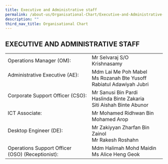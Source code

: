 ```yaml
---
title: Executive and Administrative staff
permalink: /about-us/Organisational-Chart/Executive-and-Administrative-staff/
description: ""
third_nav_title: Organisational Chart
---
```

## EXECUTIVE AND ADMINISTRATIVE STAFF

|                      |                                                                 |
|--------------------------------------------------|-------------------------------------------------------------------------------
| Operations Manager (OM): <br>| Mr Selvaraj S/O Krishnasamy
|  Administrative Executive (AE):<br><br>           | Mdm Lai Me Poh Mabel<br>Ms Rozanah Bte Yusoff<br>Rabiatul Adawiyah Jubri      | 
| Corporate Support Officer (CSO):<br><br>         | Mr Sanusi Bin Pardi<br>Haslinda Binte Zakaria<br>Siti Aishah Binte Abunor |
|  ICT Associate:<br><br>           |  Mr Mohamed Ridhwan Bin Mohamed Arop      | 
| Desktop Engineer (DE):<br><br>         | Mr Zakiyyan Zharfan Bin Zainol <br>Mr Rakesh Roshahn<br>
| Operations Support Officer (OSO) (Receptionist): | Mdm Halimah Mohd Maidin <br> Ms Alice Heng Geok| 





